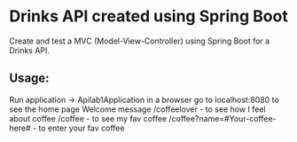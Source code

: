 # Drinks API created using Spring Boot

Create and test a MVC (Model-View-Controller) using Spring Boot for a Drinks API.

## Usage:
Run application -> Apilab1Application
in a browser go to localhost:8080 to see the home page Welcome message
/coffeelover - to see how I feel about coffee
/coffee - to see my fav coffee
/coffee?name=#Your-coffee-here# - to enter your fav coffee
